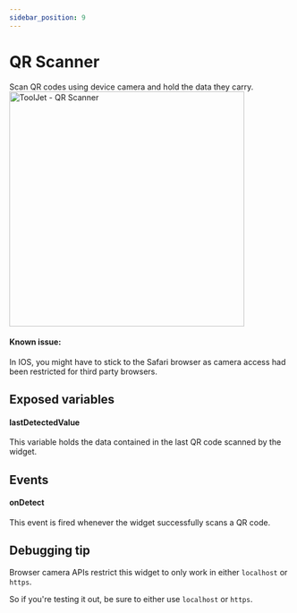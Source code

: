 ```yaml
---
sidebar_position: 9
---
```


# QR Scanner
Scan QR codes using device camera and hold the data they carry.
<img class="screenshot-full" src="/img/widgets/qr-scanner/qr-scanner.jpeg" alt="ToolJet - QR Scanner" height="420"/>

#### Known issue:
In IOS, you might have to stick to the Safari browser as camera access had been restricted for third party browsers.

## Exposed variables
#### lastDetectedValue
This variable holds the data contained in the last QR code scanned by the widget.

## Events
#### onDetect
This event is fired whenever the widget successfully scans a QR code.

## Debugging tip
Browser camera APIs restrict this widget to only work in either `localhost` or `https`.

So if you're testing it out, be sure to either use `localhost` or `https`.
